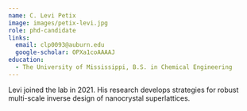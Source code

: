 ```yaml
---
name: C. Levi Petix
image: images/petix-levi.jpg
role: phd-candidate
links:
  email: clp0093@auburn.edu
  google-scholar: OPXa1coAAAAJ
education:
  - The University of Mississippi, B.S. in Chemical Engineering
---
```


Levi joined the lab in 2021. His research develops strategies for robust
multi-scale inverse design of nanocrystal superlattices. 
